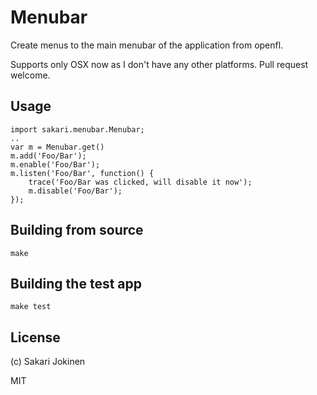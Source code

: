 # Menubar

Create menus to the main menubar of the application from openfl.

Supports only OSX now as I don't have any other platforms. Pull request welcome.

## Usage

    import sakari.menubar.Menubar;
    ..
    var m = Menubar.get()
    m.add('Foo/Bar');
    m.enable('Foo/Bar');
    m.listen('Foo/Bar', function() {
        trace('Foo/Bar was clicked, will disable it now');
        m.disable('Foo/Bar');
    });

## Building from source

    make

## Building the test app

    make test

## License

(c) Sakari Jokinen

MIT

